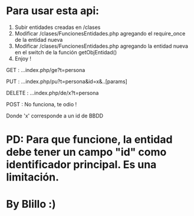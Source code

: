 # Para usar esta api:
 1) Subir entidades creadas en /clases
 2) Modificar /clases/FuncionesEntidades.php agregando el require_once de la entidad nueva
 3) Modificar /clases/FuncionesEntidades.php agregando la entidad nueva en el switch de la función getObjEntidad()
 4) Enjoy !

GET     :  ...index.php/ge?t=persona

PUT     :  ...index.php/pu?t=persona&id=x&..[params]

DELETE  :  ...index.php/de/x?t=persona

POST    :  No funciona, te odio !

Donde 'x' corresponde a un id de BBDD
#
# PD: Para que funcione, la entidad debe tener un campo "id" como identificador principal. Es una limitación.
#
# By Blillo :)
#
